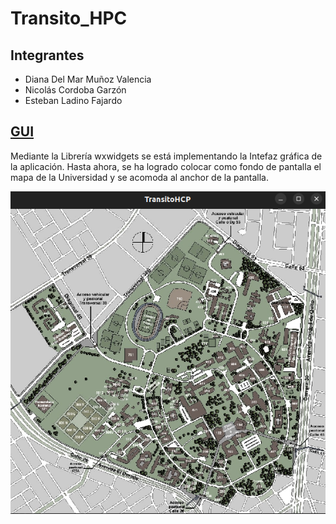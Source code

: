 # Transito_HPC

## Integrantes

* Diana Del Mar Muñoz Valencia
* Nicolás Cordoba Garzón
* Esteban Ladino Fajardo


## [GUI](./GUI)

Mediante la Librería wxwidgets se está implementando la Intefaz gráfica de la aplicación. Hasta ahora, se ha logrado colocar como fondo de pantalla el mapa de la Universidad y se acomoda al anchor de la pantalla.

![MapaUNAL](./figs/GUI.png)


